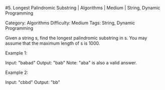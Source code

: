 #5. Longest Palindromic Substring | Algorithms | Medium | String, Dynamic Programming

Category: Algorithms
Difficulty: Medium
Tags: String, Dynamic Programming

Given a string s, find the longest palindromic substring in s. You may assume that the maximum length of s is 1000.

Example 1:


Input: "babad"
Output: "bab"
Note: "aba" is also a valid answer.


Example 2:


Input: "cbbd"
Output: "bb"


